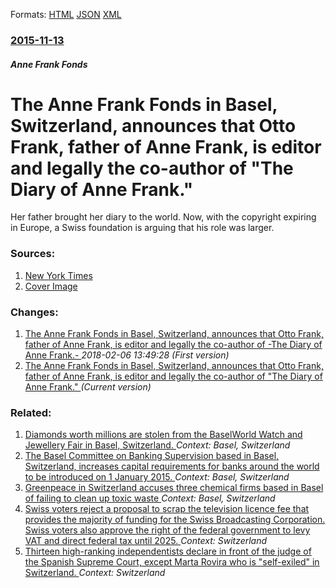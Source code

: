 
Formats: [HTML](/news/2015/11/13/the-anne-frank-fonds-in-basel-switzerland-announces-that-otto-frank-father-of-anne-frank-is-editor-and-legally-the-co-author-of-athe-d.html)  [JSON](/news/2015/11/13/the-anne-frank-fonds-in-basel-switzerland-announces-that-otto-frank-father-of-anne-frank-is-editor-and-legally-the-co-author-of-athe-d.json)  [XML](/news/2015/11/13/the-anne-frank-fonds-in-basel-switzerland-announces-that-otto-frank-father-of-anne-frank-is-editor-and-legally-the-co-author-of-athe-d.xml)  

### [2015-11-13](/news/2015/11/13/index.md)

##### Anne Frank Fonds
# The Anne Frank Fonds in Basel, Switzerland, announces that Otto Frank, father of Anne Frank, is editor and legally the co-author of "The Diary of Anne Frank." 

Her father brought her diary to the world. Now, with the copyright expiring in Europe, a Swiss foundation is arguing that his role was larger.


### Sources:

1. [New York Times](https://www.nytimes.com/2015/11/14/books/anne-frank-has-a-co-as-diary-gains-co-author-in-legal-move.html?_r=0)
1. [Cover Image](https://static01.nyt.com/images/2017/01/18/world/18ANNEFRANK/18ANNEFRANK-facebookJumbo.jpg)

### Changes:

1. [The Anne Frank Fonds in Basel, Switzerland, announces that Otto Frank, father of Anne Frank, is editor and legally the co-author of -The Diary of Anne Frank.- ](/news/2015/11/13/the-anne-frank-fonds-in-basel-switzerland-announces-that-otto-frank-father-of-anne-frank-is-editor-and-legally-the-co-author-of-the-d.md) _2018-02-06 13:49:28 (First version)_
1. [The Anne Frank Fonds in Basel, Switzerland, announces that Otto Frank, father of Anne Frank, is editor and legally the co-author of "The Diary of Anne Frank." ](/news/2015/11/13/the-anne-frank-fonds-in-basel-switzerland-announces-that-otto-frank-father-of-anne-frank-is-editor-and-legally-the-co-author-of-athe-d.md) _(Current version)_

### Related:

1. [Diamonds worth millions are stolen from the BaselWorld Watch and Jewellery Fair in Basel, Switzerland. ](/news/2011/03/30/diamonds-worth-millions-are-stolen-from-the-baselworld-watch-and-jewellery-fair-in-basel-switzerland.md) _Context: Basel, Switzerland_
2. [The Basel Committee on Banking Supervision based in Basel, Switzerland, increases capital requirements for banks around the world to be introduced on 1 January 2015. ](/news/2010/09/13/the-basel-committee-on-banking-supervision-based-in-basel-switzerland-increases-capital-requirements-for-banks-around-the-world-to-be-intr.md) _Context: Basel, Switzerland_
3. [ Greenpeace in Switzerland accuses three chemical firms based in Basel of failing to clean up toxic waste ](/news/2005/03/1/greenpeace-in-switzerland-accuses-three-chemical-firms-based-in-basel-of-failing-to-clean-up-toxic-waste.md) _Context: Basel, Switzerland_
4. [Swiss voters reject a proposal to scrap the television licence fee that provides the majority of funding for the Swiss Broadcasting Corporation. Swiss voters also approve the right of the federal government to levy VAT and direct federal tax until 2025. ](/news/2018/03/4/swiss-voters-reject-a-proposal-to-scrap-the-television-licence-fee-that-provides-the-majority-of-funding-for-the-swiss-broadcasting-corporat.md) _Context: Switzerland_
5. [Thirteen high-ranking independentists declare in front of the judge of the Spanish Supreme Court, except Marta Rovira who is "self-exiled" in Switzerland. ](/news/2018/03/23/thirteen-high-ranking-independentists-declare-in-front-of-the-judge-of-the-spanish-supreme-court-except-marta-rovira-who-is-self-exiled-i.md) _Context: Switzerland_
